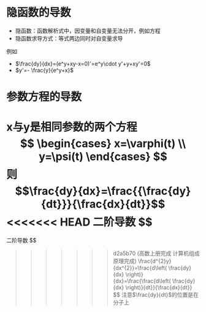 # 隐函数的导数

- 隐函数：函数解析式中，因变量和自变量无法分开，例如方程
- 隐函数求导方式：等式两边同时对自变量求导

例如
- $\frac{dy}{dx}=(e^y+xy-x=0)'=e^y\cdot y'+y+xy'=0$
- $y'=- \frac{y}{e^y+x}$

# 参数方程的导数

x与y是相同参数的两个方程
$$
\begin{cases}
x=\varphi(t) \\
y=\psi(t)
\end{cases}
$$
则$$\frac{dy}{dx}=\frac{{\frac{dy}{dt}}}{\frac{dx}{dt}}$$
<<<<<<< HEAD
二阶导数 $$
=======
二阶导数 
$$
>>>>>>> d2a5b70 (高数上册完成 计算机组成原理完成)
\frac{d^{2}y}{dx^{2}}=\frac{d\left( \frac{dy}{dx} \right)}{dx}=\frac{\frac{d\left( \frac{dy}{dx} \right)}{dt}}{\frac{dx}{dt}}
$$
> 注意$\frac{dy}{dt}$的位置是在分子上